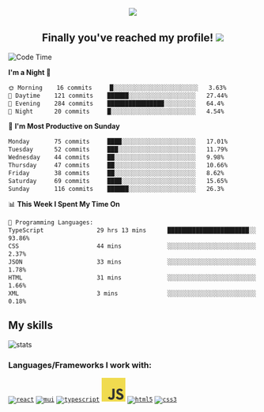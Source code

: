 <p align="center">
  <img src="https://user-images.githubusercontent.com/102032437/162972217-d9d013af-ed44-46cb-bd0c-aaf87b5200e7.gif">
</p>

<h2 align="center">
  Finally you've reached my profile!
  <img src="https://media.giphy.com/media/hvRJCLFzcasrR4ia7z/giphy.gif" width="28">
</h2>

<!--START_SECTION:waka-->
![Code Time](http://img.shields.io/badge/Code%20Time-932%20hrs%2038%20mins-blue)

**I'm a Night 🦉** 

```text
🌞 Morning    16 commits     █░░░░░░░░░░░░░░░░░░░░░░░░   3.63% 
🌆 Daytime    121 commits    ██████░░░░░░░░░░░░░░░░░░░   27.44% 
🌃 Evening    284 commits    ████████████████░░░░░░░░░   64.4% 
🌙 Night      20 commits     █░░░░░░░░░░░░░░░░░░░░░░░░   4.54%

```
📅 **I'm Most Productive on Sunday** 

```text
Monday       75 commits     ████░░░░░░░░░░░░░░░░░░░░░   17.01% 
Tuesday      52 commits     ███░░░░░░░░░░░░░░░░░░░░░░   11.79% 
Wednesday    44 commits     ██░░░░░░░░░░░░░░░░░░░░░░░   9.98% 
Thursday     47 commits     ██░░░░░░░░░░░░░░░░░░░░░░░   10.66% 
Friday       38 commits     ██░░░░░░░░░░░░░░░░░░░░░░░   8.62% 
Saturday     69 commits     ████░░░░░░░░░░░░░░░░░░░░░   15.65% 
Sunday       116 commits    ██████░░░░░░░░░░░░░░░░░░░   26.3%

```


📊 **This Week I Spent My Time On** 

```text
💬 Programming Languages: 
TypeScript               29 hrs 13 mins      ███████████████████████░░   93.86% 
CSS                      44 mins             ░░░░░░░░░░░░░░░░░░░░░░░░░   2.37% 
JSON                     33 mins             ░░░░░░░░░░░░░░░░░░░░░░░░░   1.78% 
HTML                     31 mins             ░░░░░░░░░░░░░░░░░░░░░░░░░   1.66% 
XML                      3 mins              ░░░░░░░░░░░░░░░░░░░░░░░░░   0.18%

```


<!--END_SECTION:waka-->

<h2>My skills</h2>

<img src="https://github-readme-stats.vercel.app/api?username=etczrn&count_private=true&show_icons=true&hide_border=true&bg_color=45deg,185a9d,43cea2&title_color=ffffff&text_color=ffffff&icon_color=ffffff" alt="stats">

### Languages/Frameworks I work with:

<code><a href="https://reactjs.org/"><img alt="react" title="react" src="https://cdn.jsdelivr.net/gh/devicons/devicon/icons/react/react-original.svg" height="48"></a></code>
<code><a href="https://mui.com/"><img alt="mui" title="mui" src="https://cdn.jsdelivr.net/gh/devicons/devicon/icons/materialui/materialui-original.svg" height="48"></a></code>
<code><a href="https://www.typescriptlang.org/"><img alt="typescript" title="typescript" src="https://cdn.jsdelivr.net/gh/devicons/devicon/icons/typescript/typescript-original.svg" height="48"></a></code>
<code><a href="https://developer.mozilla.org/en-US/docs/Web/JavaScript"><img alt="JavaScript" title="JavaScript" src="https://raw.githubusercontent.com/github/explore/80688e429a7d4ef2fca1e82350fe8e3517d3494d/topics/javascript/javascript.png" height="48"></a></code>
<code><a href="https://dev.w3.org/html5/html-author/"><img alt="html5" title="html5" src="https://cdn.jsdelivr.net/gh/devicons/devicon/icons/html5/html5-original.svg" height="48"></a></code>
<code><a href="https://www.w3.org/TR/css/"><img alt="css3" title="css3" src="https://cdn.jsdelivr.net/gh/devicons/devicon/icons/css3/css3-original.svg" height="48"></a></code>

